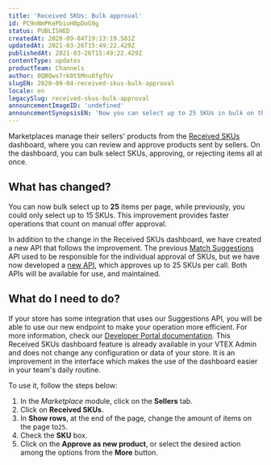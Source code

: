 ```yaml
---
title: 'Received SKUs: Bulk approval'
id: PC9nNmPKePbiuH8pDoG9g
status: PUBLISHED
createdAt: 2020-09-04T19:13:19.581Z
updatedAt: 2021-03-26T15:49:22.429Z
publishedAt: 2021-03-26T15:49:22.429Z
contentType: updates
productTeam: Channels
author: 0QBQws7rk0t5Mnu8fgfUv
slugEN: 2020-09-04-received-skus-bulk-approval
locale: en
legacySlug: received-skus-bulk-approval
announcementImageID: 'undefined'
announcementSynopsisEN: 'Now you can select up to 25 SKUs in bulk on the Received SKUs dashboard. We also created a new API for that.'
---
```


Marketplaces manage their sellers' products from the [Received SKUs](https://help.vtex.com/pt/tutorial/sugerindo-e-aprovando-skus--tutorials_396) dashboard, where you can review and approve products sent by sellers. On the dashboard, you can bulk select SKUs, approving, or rejecting items all at once.

 ## What has changed?

You can now bulk select up to **25** items per page, while previously, you could only select up to 15 SKUs. This improvement provides faster operations that count on manual offer approval.     

In addition to the change in the Received SKUs dashboard, we have created a new API that follows the improvement. The previous [Match Suggestions](https://developers.vtex.com/reference/match-received-skus#match) API used to be responsible for the individual approval of SKUs, but we have now developed a [new API](https://developers.vtex.com/vtex-developer-docs/reference/match-received-skus-1#match-multiple-received-skus), which approves up to 25 SKUs per call. Both APIs will be available for use, and maintained. 

## What do I need to do?

If your store has some integration that uses our Suggestions API, you will be able to use our new endpoint to make your operation more efficient. For more information, check our [Developer Portal documentation](https://developers.vtex.com/vtex-developer-docs/reference/match-received-skus-1#match-multiple-received-skus).
This Received SKUs dashboard feature is already available in your VTEX Admin and does not change any configuration or data of your store. It is an improvement in the interface which makes the use of the dashboard easier in your team's daily routine.

To use it, follow the steps below: 

1. In the *Marketplace* module, click on the **Sellers** tab.  
2. Click on **Received SKUs**.  
3. In **Show rows**, at the end of the page, change the amount of items on the page to`25`.  
4. Check the **SKU** box.  
5. Click on the **Approve as new product**, or select the desired action among the options from the **More** button.  


